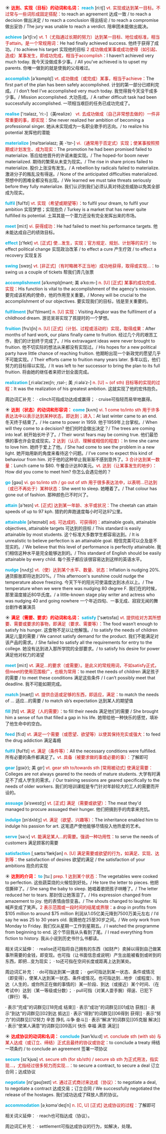 ☀ <font color="red">**达到、实现（目标）的动词和名词：**</font>
<font color="sky blue">**reach**</font> [ri:tʃ] 
<font color="#c00000">vt. 实现或达到某一目标。不过常与一些词形成固定搭配：</font>to reach an agreement 达成一致 / to reach a decision 做出决定 / to reach a conclusion 得出结论 / to reach a compromise 做出妥协 / The jury was unable to reach a verdict. 陪审团未能做出裁决。

<font color="sky blue">**achieve**</font> [ə'tʃi:v] 
<font color="#c00000">vt. 1（尤指通过长期的努力）达到某一目标、地位或标准，相当于attain。是一个常规用词：</font>He had finally achieved success. 他终于获得了成功。/ to achieve his target  实现他的目标 <font color="#c00000">2 成功做成某事或成功使得（如引起、造成）某事发生，即成功完成，相当于accomplish：</font>I haven’t achieved very much today. 我今天没做成多少事。/ All you’ve achieved is to upset my parents. 你唯一做到的就是使我的父母难过。

<font color="sky blue">**accomplish**</font> [ə'kɒmplɪʃ] 
<font color="#c00000">vt. 成功做成（或完成）某事，相当于achieve：</font>The first part of the plan has been safely accomplished. 计划的第一部分已顺利完成。/ I don’t feel I’ve accomplished very much today. 我觉得我今天没干成多少事。/ Mission accomplished. 大功告成。/ A rather difficult task had been successfully accomplished. 一项相当艰巨的任务已成功完成了。

<font color="sky blue">**realise**</font> ['rɪəlaɪz, 'ri:-]（美realize）
<font color="#c00000">vt. 去成功做成（自己非常想去做的）一件非常重要的事，即实现：</font>She never realized her ambition of becoming a professional singer. 她从未实现成为一名职业歌手的志向。/ to realize his potential 发挥他的潜能
           
<font color="sky blue">**materialize**</font> [məˈtɪəriəlaɪz; 美 -ˈtɪr-]
<font color="#c00000">vi.（通常用于否定式）实现；使某事按照预期或计划发生、成为现实：</font>The promotion he had been promised failed to materialize. 答应给他晋升的许诺未能实现。/ The hoped-for boom never materialized. 期待的繁荣从未变为现实。/ The rise in share prices failed to materialize. 股价上涨没有发生。/ A rebellion by radicals failed to materialize. 激进分子的叛乱没有得逞。/ None of the anticipated difficulties materialized. 预想中的困难全都没有出现。/ We learned we must take threats seriously before they fully materialize. 我们认识到我们必须认真对待这些威胁以免其全部成为现实。

<font color="sky blue">**fulfil**</font> [fʊlˈfɪl]
<font color="#c00000">vt. 实现（希望或期望等）：</font>to fulfil your dream, to fulfil your ambition 实现梦想；实现抱负 / Turkey is a market that has never quite fulfilled its potential. 土耳其是一个潜力还没有完全发挥出来的市场。
     
<font color="sky blue">**meet**</font> [mi:t] 
<font color="#c00000">vi. 获得成功：</font>He had failed to meet his performance targets. 他未能达成自己的绩效目标。

<font color="sky blue">**effect**</font> [ɪ'fekt] 
<font color="#c00000">vt. [正式] 使…发生，实现；官方规定、规划、计划等的实行：</font>to effect political change 实现政治改革 / to effect a cure 产生疗效 / to effect a recovery 实现复苏

<font color="sky blue">**swing**</font> [swɪŋ] 
<font color="#c00000">vt. [非正式]（有时略微不正当地）成功地获得，取得或实现…：</font>to swing us a couple of tickets 帮我们弄几张票
           
<font color="sky blue">**accomplishment**</font> [əˈkʌmplɪʃmənt; 美 əˈkɑ:m-]
<font color="#c00000">n. [U] [正式] 某事的成功完成、实现：</font>His function is vital to the accomplishment of the agency's mission. 要完成该机构的使命，他的作用至关重要。/ Money will be crucial to the accomplishment of our objectives. 要实现我们的目标，钱是至关重要的。
           
<font color="sky blue">**fulfilment**</font> [fʊl'fɪlmənt]
<font color="#c00000">n. [U] 实现：</font>Visiting Angkor was the fulfilment of a childhood dream. 游览吴哥实现了孩提时的一个梦想。

<font color="sky blue">**fruition**</font> [fruˈɪʃn]
<font color="#c00000">n. [U] [正式]（计划、过程或活动的）实现，取得成果：</font>After months of hard work, our plans finally came to fruition. 经过几个月的艰苦工作，我们的计划终于完成了。/ His extravagant ideas were never brought to fruition. 他不切实际的想法从来都没有实现过。/ His hopes for a new political party have little chance of reaching fruition. 他期盼出现一个新政党的愿望几乎不可能实现。/ Their efforts came to fruition many years later. 多年以后，他们努力的目标得以实现。/ It was left to her successor to bring the plan to its full fruition. 将由她的继任者来把计划全面完成。
           
<font color="sky blue">**realization**</font> [ˌri:əlaɪˈzeɪʃn; ˌrɪəl-; 美 ˌri:ələˈz-]
<font color="#c00000">n. [U] ~ (of sth) 目标等的实现的过程：</font>It was the realization of his greatest ambition. 这就实现了他的宏伟抱负。
 
周边词汇补充：
· clinch可指成功达成或赢得；
· cruise可指轻而易举地赢得。

☀ <font color="red">**达到（状态）的动词和形容词：**</font>
<font color="sky blue">**come**</font> [kʌm] 
<font color="#c00000">vi. 1 come to/into sth 用于许多表达法中以表示达到某种状态，即达到；进入：</font>At last winter came to an end. 冬天终于结束了。/ He came to power in 1959. 他于1959年上台掌权。/ When will they come to a decision? 他们何时会做出决定？/ The trees are coming into leaf. 树开始长叶子了。/ Their worst fears may be coming true. 他们最恐惧的事也许会变成现实。<font color="#c00000">2 达到（认识、理解或相信的程度）：</font>In time she came to love him. 她终于爱上了他。/ She had come to see the problem in a new light. 她开始用新的角度来看待这个问题。/ I’ve come to expect this kind of behaviour from him. 对于他的这种举止我渐渐不感到意外了。<font color="#c00000">3 合计达到某一数量：</font>Lunch came to $80. 午餐合计达80美元。<font color="#c00000">vt. 达到（让某事发生的地步）：</font>How did you come to meet him? 你怎么会遇见他的？

<font color="sky blue">**go**</font> [ɡəʊ] 
<font color="#c00000">vi. go to/into sth / go out of sth 用于很多表达法中，以表明…已达到（或已不再处于）某种状态：</font>She went to sleep. 她睡着了。/ That colour has gone out of fashion. 那种颜色已不时兴了。

<font color="sky blue">**attain**</font> [ə'teɪn] 
<font color="#c00000">vt. [正式] 达到某一年龄、水平或状况：</font>The cheetah can attain speeds of up to 97 kph. 猎豹的奔跑速度每小时可达97公里。
                      
<font color="sky blue">**attainable**</font> [əˈteɪnəbl]
<font color="#c00000">adj. 可达成的、可获得的：</font>attainable goals, attainable objectives, attainable targets 可达到的目标 / This standard is easily attainable by most students. 这个标准大多数学生都容易达到。/ It is unrealistic to believe perfection is an attainable goal. 相信完美可以企及是不现实的。/ We believe that this level of performance is perfectly attainable. 我们相信这种水平是完全能够达到的。/ This standard of English should be easily attainable by every child. 每个孩子都应该很容易达到这样的英语水平。

<font color="sky blue">**nudge**</font> [nʌdʒ]
<font color="#c00000">vt.（使）达到某个水平、数量、状态：</font>Inflation is nudging 20%. 通货膨胀即将达到20%。/ This afternoon's sunshine could nudge the temperature above freezing. 今天下午的阳光可使温度达到冰点以上。/ The temperature when we were there was nudging 80 degree F. 我们在的时候，那里温度接近80华氏度。/ a little-known stage play writer and actress who was nudging 40 and going nowhere 一个年近四旬、一事无成、寂寂无闻的舞台剧作者兼演员

☀ <font color="red">**满足（需要、要求）的动词和名词：**</font>
<font color="sky blue">**satisfy**</font> ['sætɪsfaɪ] 
<font color="#c00000">vt. 提供给对方其所想要、需要或要求的事物，即满足（要求、需要等）：</font>The food wasn’t enough to satisfy his hunger. 这食物不足以让他解饿。/ to satisfy the needs of children 满足儿童的需要 / We cannot satisfy demand for the product. 我们不能满足对该产品的需求。/ She failed to satisfy all the requirements for entry to the college. 她没有达到进入那所学院的全部要求。/ to satisfy his desire for power 满足他对权力的渴望

<font color="sky blue">**meet**</font> [mi:t] 
<font color="#c00000">vt. 满足…的要求（或需要）。是此义的常规用词，不如satisfy正式，但meet的使用范围极广，也极为常用：</font>to meet the needs of children 满足孩子的需要 / to meet these conditions 满足这些条件 / I can’t possibly meet that deadline. 我不可能如期完成。

<font color="sky blue">**match**</font> [mætʃ] 
<font color="#c00000">vt. 提供合适或足够的东西，即适应，满足：</font>to match the needs of ... 适应…的需要 / to match sb’s expectation 达到某人的期望值

<font color="sky blue">**fill**</font> [fɪl] 
<font color="#c00000">vt. 满足（人的需要）：</font>to fill their needs 满足他们的需要 / She brought him a sense of fun that filled a gap in his life. 她带给他一种快乐的感觉，填补了他生命中的空白。

<font color="sky blue">**feed**</font> [fi:d] 
<font color="#c00000">vt. 满足一个需要（或愿望、欲望等）以使其保持充实或强大：</font>to feed the drug addiction 满足毒瘾
                      
<font color="sky blue">**fulfil**</font> [fʊlˈfɪl]
<font color="#c00000">vt. 满足（条件等）：</font>All the necessary conditions were fulfilled. 所有必要的条件都满足了。<font color="#c00000">vt. 具备（被要求做的事或必要的事）：</font>了解即可
           
<font color="sky blue">**gear**</font> [gɪə(r); 美 gɪr]
<font color="#c00000">vt. gear sth to/towards sth [常用被动式] 使满足需要：</font>Colleges are not always geared to the needs of mature students. 大学有时满足不了成人学生的需求。/ Our training sessions are geared specifically to the needs of older workers. 我们的培训课程是专门针对年龄较大的工人的需要而开设的。

<font color="sky blue">**assuage**</font> [əˈsweɪdʒ]
<font color="#c00000">vt. [正式] 满足（需要或欲望）：</font>The meat they'd managed to procure assuaged their hunger. 他们把搞到手的肉拿来充饥。
           
<font color="sky blue">**indulge**</font> [ɪnˈdʌldʒ]
<font color="#c00000">vt. 满足（欲望、兴趣等）：</font>The inheritance enabled him to indulge his passion for art. 这笔遗产使他能够尽情投入他热爱的艺术。

<font color="sky blue">**serve**</font> [sə:v] 
<font color="#c00000">vt. 能满足某人…的需要。强调一种功用性：</font>to serve the needs of customers 满足顾客的需要

<font color="sky blue">**satisfaction**</font> [͵sætɪs'fækʃən] 
<font color="#c00000">n. [U] 满足需要或欲望的行为，如满足、实现、达到等：</font>the satisfaction of desires 欲望的满足 / the satisfaction of your ambitions 抱负的实现

☀ <font color="red">**达到的介词：**</font>
<font color="sky blue">**to**</font> [tu:] 
<font color="#c00000">prep. 1 达到某个状态：</font>The vegetables were cooked to perfection. 这些蔬菜烧的火候恰到好处。/ He tore the letter to pieces. 他把信撕碎了。/ She sang the baby to sleep. 她唱着歌把孩子哄睡了。/ The letter reduced her to tears. 那封信让她落泪了。/ His expression changed from amazement to joy. 他的表情由惊变喜。/ The shouts changed to laughter. 叫喊声变成了笑声。<font color="#c00000">2 表示范围或一段时间的结尾或界限：</font>a drop in profits from $105 million to around $75 million 利润从1.05亿美元降到7500万美元左右 / I’d say he was 25 to 30 years old. 我猜他在25至30岁之间。/ We only work from Monday to Friday. 我们仅从星期一工作到星期五。/ I watched the programme from beginning to end. 这个节目我从头看到了尾。/ I read everything from fiction to history. 我从小说到历史书什么书都读。

相关词义延伸：
· realise还可指将自己拥有的东西（如财产）卖掉以得到自己做某事所需要的金钱，即变现。也可指（让书面信息或说明）产生出能被看到或听到的东西，即把…变为现实；
· to还可指在空间长度或距离上达到某处。

周边词汇补充：
· do可指达到某一速度；
· get可指达到某一状态、条件或情况（即变得），使某人达到某一状态、条件或情况。也可指达到…地步（或程度）、到达（人生的，或你所正在做的事情的）某一阶段、到达（或接近）某个时间、（在考试中）达到（某一等级或分数）；
· pull可指（对某人耍手腕）得逞、已犯下（罪行）等。

· 表示“完成”的词群见[[18完成 结束]]
· 表示“成功”的词群见[[01成功 获胜]]
· 表示“到达”的词群见[[02到达 抵达]]
· 表示“得到”的词群见[[06得到 获得]]
· 表示“努力”的词群见[[12努力 辛苦 挣扎 斗争 奋斗]]
· 表示“解决”的词群见[[05克服 解决]]
· 表示“使某人满意”的词群见[[09高兴 快乐 幸福 满意 满足]]

☀ <font color="red">**达成协议的动词和名词：**</font>
<font color="sky blue">**conclude**</font> [kən'klu:d] 
<font color="#c00000">vt. conclude sth (with sb) 与某人达成（或订立、缔结）正式且最终的协议或协定：</font>to conclude a treaty 缔结一项条约 / to conclude an agreement 签署一项协议

<font color="sky blue">**secure**</font> [sɪ'kjʊə] 
<font color="#c00000">vt. secure sth (for sb/sth) / secure sb sth 为正式用法，指实现…，尤指经过很多努力而实现…：</font>to secure a contract, to secure a deal 订立合同；达成协议

<font color="sky blue">**negotiate**</font> [nɪ'ɡəʊʃɪeɪt] 
<font color="#c00000">vt. 通过正式商讨来达成（协议）：</font>to negotiate a deal, to negotiate a contract 达成交易；订立合同 / We successfully negotiated the release of the hostages. 我们成功达成了释放人质的协议。

<font color="sky blue">**accommodation**</font> [ə͵kɒmə'deɪʃn] 
<font color="#c00000">n. [C, U] [正式] 达成协议的过程：</font>了解即可

相关词义延伸：
· reach也可指达成（协议）。

周边词汇补充：
· settlement可指达成协议的行为，如解决，处理。
